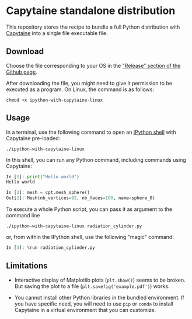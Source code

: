 # Capytaine standalone distribution

This repository stores the recipe to bundle a full Python distribution with [Capytaine](https://github.com/capytaine/capytaine) into a single file executable file.

## Download

Choose the file corresponding to your OS in the ["Release" section of the Github page](https://github.com/capytaine/capytaine-standalone/releases).

After downloading the file, you might need to give it permission to be executed as a program. On Linux, the command is as follows:
```shell
chmod +x ipython-with-capytaine-linux
```

## Usage

In a terminal, use the following command to open an [IPython shell](https://ipython.readthedocs.io/en/stable/) with Capytaine pre-loaded:
```shell
./ipython-with-capytaine-linux
```
In this shell, you can run any Python command, including commands using Capytaine:
```python
In [1]: print("Hello world")
Hello world

In [2]: mesh = cpt.mesh_sphere()
Out[2]: Mesh(nb_vertices=92, nb_faces=100, name=sphere_0)
```

To execute a whole Python script, you can pass it as argument to the command line
```shell
./ipython-with-capytaine-linux radiation_cylinder.py
```
or, from within the IPython shell, use the following "magic" command:
```python
In [3]: %run radiation_cylinder.py
```


## Limitations

- Interactive display of Matplotlib plots (`plt.show()`) seems to be broken. But saving the plot to a file (`plt.savefig('example.pdf')`) works.

- You cannot install other Python libraries in the bundled environment. If you have specific need, you will need to use `pip` or `conda` to install Capytaine in a virtual environment that you can customize.

